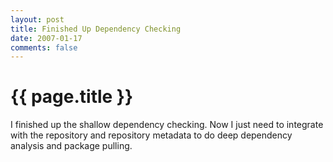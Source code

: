 ```yaml
---
layout: post
title: Finished Up Dependency Checking
date: 2007-01-17
comments: false
---
```


{{ page.title }}
================

I finished up the shallow dependency checking. Now I just need to
integrate with the repository and repository metadata to do deep
dependency analysis and package pulling.
